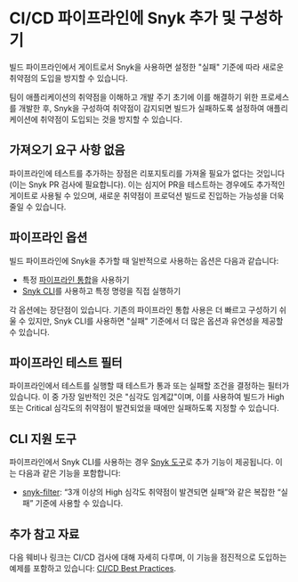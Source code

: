 # CI/CD 파이프라인에 Snyk 추가 및 구성하기

빌드 파이프라인에서 게이트로서 Snyk을 사용하면 설정한 "실패" 기준에 따라 새로운 취약점의 도입을 방지할 수 있습니다.

팀이 애플리케이션의 취약점을 이해하고 개발 주기 초기에 이를 해결하기 위한 프로세스를 개발한 후, Snyk을 구성하여 취약점이 감지되면 빌드가 실패하도록 설정하여 애플리케이션에 취약점이 도입되는 것을 방지할 수 있습니다.

## 가져오기 요구 사항 없음

파이프라인에 테스트를 추가하는 장점은 리포지토리를 가져올 필요가 없다는 것입니다(이는 Snyk PR 검사에 필요합니다). 이는 심지어 PR을 테스트하는 경우에도 추가적인 게이트로 사용될 수 있으며, 새로운 취약점이 프로덕션 빌드로 진입하는 가능성을 더욱 줄일 수 있습니다.

## 파이프라인 옵션

빌드 파이프라인에 Snyk을 추가할 때 일반적으로 사용하는 옵션은 다음과 같습니다:

* 특정 [파이프라인 통합](../../../scm-ide-and-ci-cd-integrations/snyk-ci-cd-integrations/)을 사용하기
* [Snyk CLI](../../../snyk-cli/)를 사용하고 특정 명령을 직접 실행하기

각 옵션에는 장단점이 있습니다. 기존의 파이프라인 통합 사용은 더 빠르고 구성하기 쉬울 수 있지만, Snyk CLI를 사용하면 "실패" 기준에서 더 많은 옵션과 유연성을 제공할 수 있습니다.

## 파이프라인 테스트 필터

파이프라인에서 테스트를 실행할 때 테스트가 통과 또는 실패할 조건을 결정하는 필터가 있습니다. 이 중 가장 일반적인 것은 "심각도 임계값"이며, 이를 사용하여 빌드가 High 또는 Critical 심각도의 취약점이 발견되었을 때에만 실패하도록 지정할 수 있습니다.

## CLI 지원 도구

파이프라인에서 Snyk CLI를 사용하는 경우 [Snyk 도구](../../../scan-with-snyk/snyk-tools/)로 추가 기능이 제공됩니다. 이는 다음과 같은 기능을 포함합니다:

* [snyk-filter](https://docs.snyk.io/snyk-api/other-tools/tool-snyk-filter): “3개 이상의 High 심각도 취약점이 발견되면 실패”와 같은 복잡한 “실패” 기준에 사용할 수 있습니다.

## 추가 참고 자료

다음 웨비나 링크는 CI/CD 검사에 대해 자세히 다루며, 이 기능을 점진적으로 도입하는 예제를 포함하고 있습니다: [CI/CD Best Practices](https://www.youtube.com/watch?v=6QS9gRQ0WVU).
